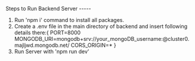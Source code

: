 Steps to Run Backend Server -----

1. Run 'npm i' command to install all packages.
2. Create a .env file in the main directory of backend and insert following details there:{
        PORT=8000
        MONGODB_URI=mongodb+srv://your_mongoDB_username:<password>@cluster0.majljwd.mongodb.net/
        CORS_ORIGIN=*
    }
3. Run Server with 'npm run dev'
